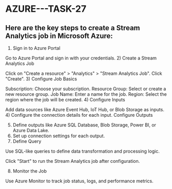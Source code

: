 # AZURE---TASK-27

## Here are the key steps to create a Stream Analytics job in Microsoft Azure:

1) Sign in to Azure Portal

Go to Azure Portal and sign in with your credentials.
2) Create a Stream Analytics Job

Click on "Create a resource" > "Analytics" > "Stream Analytics Job".
Click "Create".
3) Configure Job Basics

Subscription: Choose your subscription.
Resource Group: Select or create a new resource group.
Job Name: Enter a name for the job.
Region: Select the region where the job will be created.
4) Configure Inputs

Add data sources like Azure Event Hub, IoT Hub, or Blob Storage as inputs.
4) Configure the connection details for each input.
Configure Outputs

5) Define outputs like Azure SQL Database, Blob Storage, Power BI, or Azure Data Lake.
6) Set up connection settings for each output.
7) Define Query

Use SQL-like queries to define data transformation and processing logic.

Click "Start" to run the Stream Analytics job after configuration.

8) Monitor the Job

Use Azure Monitor to track job status, logs, and performance metrics.
